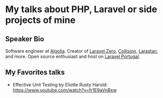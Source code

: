 # My talks about PHP, Laravel or side projects of mine

## Speaker Bio

Software engineer at [Algolia](https://algolia.com). Creator of [Laravel Zero](https://laravel-zero.com), [Collision](https://laravel-news.com/collision), [Larastan](https://laravel-news.com/nunomaduro/larastan), and more. Open source enthusiast and host on [Laravel Portugal](https://laravel.pt).

## My Favorites talks

- Effective Unit Testing by Eliotte Rusty Harold: https://www.youtube.com/watch?v=fr1E9aVnBxw

